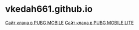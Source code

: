 
# vkedah661.github.io
<a href="https://vkedah661.github.io/head.html">Сайт клана в PUBG MOBILE</a>
<a href="https://vkedah661.github.io/home.html">Сайт клана в PUBG MOBILE LITE </a>
 <link rel="shortcut icon" href="vkedah661.github.io/img/Новая папка/favicon-16x16.png">
